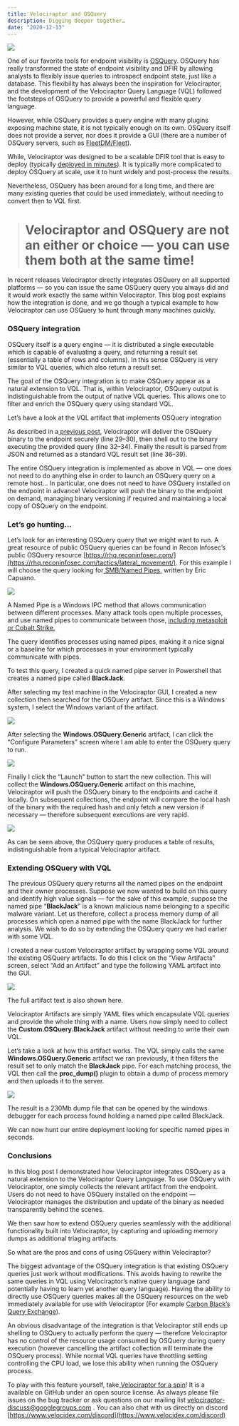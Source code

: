 ```yaml
---
title: Velociraptor and OSQuery
description: Digging deeper together…
date: "2020-12-13"
---
```


![](../../img/19ovPD0uFOFPmMydH9lHTlA.png)

One of our favorite tools for endpoint visibility is [OSQuery](https://github.com/osquery/osquery). OSQuery has really transformed the state of endpoint visibility and DFIR by allowing analysts to flexibly issue queries to introspect endpoint state, just like a database. This flexibility has always been the inspiration for Velociraptor, and the development of the Velociraptor Query Language (VQL) followed the footsteps of OSQuery to provide a powerful and flexible query language.

However, while OSQuery provides a query engine with many plugins exposing machine state, it is not typically enough on its own. OSQuery itself does not provide a server, nor does it provide a GUI (there are a number of OSQuery servers, such as [FleetDM/Fleet](https://github.com/fleetdm/fleet)).

While, Velociraptor was designed to be a scalable DFIR tool that is easy to deploy (typically [deployed in minutes](https://www.youtube.com/watch?v=l1_sKDmNWS4&t=550s)). It is typically more complicated to deploy OSQuery at scale, use it to hunt widely and post-process the results.

Nevertheless, OSQuery has been around for a long time, and there are many existing queries that could be used immediately, without needing to convert then to VQL first.
> # Velociraptor and OSQuery are not an either or choice — you can use them both at the same time!

In recent releases Velociraptor directly integrates OSQuery on all supported platforms — so you can issue the same OSQuery query you always did and it would work exactly the same within Velociraptor. This blog post explains how the integration is done, and we go though a typical example to how Velociraptor can use OSQuery to hunt through many machines quickly.

### OSQuery integration

OSQuery itself is a query engine — it is distributed a single executable which is capable of evaluating a query, and returning a result set (essentially a table of rows and columns). In this sense OSQuery is very similar to VQL queries, which also return a result set.

The goal of the OSQuery integration is to make OSQuery appear as a natural extension to VQL. That is, within Velociraptor, OSQuery output is indistinguishable from the output of native VQL queries. This allows one to filter and enrich the OSQuery query using standard VQL.

Let’s have a look at the VQL artifact that implements OSQuery integration

<script src="https://gist.github.com/scudette/acb3daec29048a84a18a11977d710ecc.js" charset="utf-8"></script>

As described in a[ previous post](https://medium.com/velociraptor-ir/velociraptor-in-the-tool-age-d896dfe71b9), Velociraptor will deliver the OSQuery binary to the endpoint securely (line 29–30), then shell out to the binary executing the provided query (line 32–34). Finally the result is parsed from JSON and returned as a standard VQL result set (line 36–39).

The entire OSQuery integration is implemented as above in VQL — one does not need to do anything else in order to launch an OSQuery query on a remote host… In particular, one does not need to have OSQuery installed on the endpoint in advance! Velociraptor will push the binary to the endpoint on demand, managing binary versioning if required and maintaining a local copy of OSQuery on the endpoint.

### Let’s go hunting…

Let’s look for an interesting OSQuery query that we might want to run. A great resource of public OSQuery queries can be found in Recon Infosec’s public OSQuery resource [https://rhq.reconinfosec.com/](https://rhq.reconinfosec.com/tactics/lateral_movement/). For this example I will choose the query looking for[ SMB/Named Pipes](https://rhq.reconinfosec.com/tactics/lateral_movement/), written by Eric Capuano.

![](../../img/1xDWUDCakSzp1rOEoFAX0nQ.png)

A Named Pipe is a Windows IPC method that allows communication between different processes. Many attack tools open multiple processes, and use named pipes to communicate between those, [including metasploit or Cobalt Strike.](https://labs.f-secure.com/blog/detecting-cobalt-strike-default-modules-via-named-pipe-analysis/)

The query identifies processes using named pipes, making it a nice signal or a baseline for which processes in your environment typically communicate with pipes.

To test this query, I created a quick named pipe server in Powershell that creates a named pipe called **BlackJack**.

<script src="https://gist.github.com/scudette/a520632012eb8abdc223fd27de24fb2f.js" charset="utf-8"></script>

After selecting my test machine in the Velociraptor GUI, I created a new collection then searched for the OSQuery artifact. Since this is a Windows system, I select the Windows variant of the artifact.

![](../../img/1RVNYzIVcDFFheVsNVh6VNg.png)

After selecting the **Windows.OSQuery.Generic** artifact, I can click the “Configure Parameters” screen where I am able to enter the OSQuery query to run.

![](../../img/1EHhozA18vJkf_71fWEzixw.png)

Finally I click the “Launch” button to start the new collection. This will collect the **Windows.OSQuery.Generic** artifact on this machine, Velociraptor will push the OSQuery binary to the endpoints and cache it locally. On subsequent collections, the endpoint will compare the local hash of the binary with the required hash and only fetch a new version if necessary — therefore subsequent executions are very rapid.

![](../../img/1erZCLT_m1iht3lwyLXrjzQ.png)

As can be seen above, the OSQuery query produces a table of results, indistinguishable from a typical Velociraptor artifact.

### Extending OSQuery with VQL

The previous OSQuery query returns all the named pipes on the endpoint and their owner processes. Suppose we now wanted to build on this query and identify high value signals — for the sake of this example, suppose the named pipe “**BlackJack**” is a known malicious name belonging to a specific malware variant. Let us therefore, collect a process memory dump of all processes which open a named pipe with the name BlackJack for further analysis. We wish to do so by extending the OSQuery query we had earlier with some VQL.

I created a new custom Velociraptor artifact by wrapping some VQL around the existing OSQuery artifacts. To do this I click on the “View Artifacts” screen, select “Add an Artifact” and type the following YAML artifact into the GUI.

![](../../img/1KP41G6qnjZSKb1M4HqjRbg.png)

The full artifact text is also shown here.

<script src="https://gist.github.com/scudette/94ce124c4c04c9955b76a3b8130dd8fc.js" charset="utf-8"></script>

Velociraptor Artifacts are simply YAML files which encapsulate VQL queries and provide the whole thing with a name. Users now simply need to collect the **Custom.OSQuery.BlackJack** artifact without needing to write their own VQL.

Let’s take a look at how this artifact works. The VQL simply calls the same **Windows.OSQuery.Generic** artifact we ran previously, it then filters the result set to only match the **BlackJack** pipe. For each matching process, the VQL then call the **proc_dump()** plugin to obtain a dump of process memory and then uploads it to the server.

![](../../img/1S7hKtacdqBTHg_We6pG90A.png)

The result is a 230Mb dump file that can be opened by the windows debugger for each process found holding a named pipe called BlackJack.

We can now hunt our entire deployment looking for specific named pipes in seconds.

### Conclusions

In this blog post I demonstrated how Velociraptor integrates OSQuery as a natural extension to the Velociraptor Query Language. To use OSQuery with Velociraptor, one simply collects the relevant artifact from the endpoint. Users do not need to have OSQuery installed on the endpoint — Velociraptor manages the distribution and update of the binary as needed transparently behind the scenes.

We then saw how to extend OSQuery queries seamlessly with the additional functionality built into Velociraptor, by capturing and uploading memory dumps as additional triaging artifacts.

So what are the pros and cons of using OSQuery within Velociraptor?

The biggest advantage of the OSQuery integration is that existing OSQuery queries just work without modifications. This avoids having to rewrite the same queries in VQL using Velociraptor’s native query language (and potentially having to learn yet another query language). Having the ability to directly use OSQuery queries makes all the OSQuery resources on the web immediately available for use with Velociraptor (For example [Carbon Black’s Query Exchange](https://community.carbonblack.com/t5/Query-Exchange/idb-p/query_exchange)).

An obvious disadvantage of the integration is that Velociraptor still ends up shelling to OSQuery to actually perform the query — therefore Velociraptor has no control of the resource usage consumed by OSQuery during query execution (however cancelling the artifact collection will terminate the OSQuery process). While normal VQL queries have throttling setting controlling the CPU load, we lose this ability when running the OSQuery process.

To play with this feature yourself, take[ Velociraptor for a spin](https://github.com/Velocidex/velociraptor)! It is a available on GitHub under an open source license. As always please file issues on the bug tracker or ask questions on our mailing list [velociraptor-discuss@googlegroups.com](mailto:velociraptor-discuss@googlegroups.com) . You can also chat with us directly on discord [https://www.velocidex.com/discord](https://www.velocidex.com/discord)
